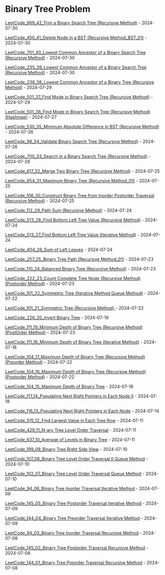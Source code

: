 # Binary Tree Problem
[LeetCode_669_42_Trim a Binary Search Tree (Recursive Method)](https://github.com/EdwardShiung/LeetCode/blob/main/Top_Interview/BinaryTree/36_669_Trim_a_Binary_Search_Tree/36_669_Trim_a_Binary_Search_Tree_Recursive_Method.cpp) - 2024-07-30

[LeetCode_450_41_Delete Node in a BST (Recursive Method_BST_01)](https://github.com/EdwardShiung/LeetCode/blob/main/Top_Interview/BinaryTree/35_450_Delete_Node_in_a_BST/35_450_Delete_Node_in_a_BST_Recursive_Method_01.cpp) - 2024-07-30

[LeetCode_701_40_Lowest Common Ancestor of a Binary Search Tree (Recursive Method)](https://github.com/EdwardShiung/LeetCode/blob/main/Top_Interview/BinaryTree/34_701_Insert_Into_a_Binary_Search_Tree/34_701_Insert_Into_a_Binary_Search_Recursive_Method.cpp) - 2024-07-30

[LeetCode_235_39_Lowest Common Ancestor of a Binary Search Tree (Recursive Method)](https://github.com/EdwardShiung/LeetCode/blob/main/Top_Interview/BinaryTree/33_235_Lowest_Common_Ancestor_of_a_Binary_Search_Tree/33_235_Lowest_Common_Ancestor_of_a_Binary_Search_Tree_Recursive_Method.cpp) - 2024-07-30

[LeetCode_236_38_Lowest Common Ancestor of a Binary Tree (Recursive Method)](https://github.com/EdwardShiung/LeetCode/blob/main/Top_Interview/BinaryTree/32_236_Lowest_Common_Ancestor_of_a_Binary_Tree/32_236_Lowest_Common_Ancestor_of_a_Binary_Tree_Recursive_Method.cpp) - 2024-07-29

[LeetCode_501_37_Find Mode in Binary Search Tree (Recursive Method)](https://github.com/EdwardShiung/LeetCode/blob/main/Top_Interview/BinaryTree/31_501_Find_Mode_in_Binary_Search_Tree/31_501_Find_Mode_in_Binary_Search_Tree_Recursive_Method_02.cpp) - 2024-07-29

[LeetCode_501_36_Find Mode in Binary Search Tree (Recursive Method) (Hashmap)](https://github.com/EdwardShiung/LeetCode/blob/main/Top_Interview/BinaryTree/31_501_Find_Mode_in_Binary_Search_Tree/31_501_Find_Mode_in_Binary_Search_Tree_Recursive_Method.cpp) - 2024-07-27

[LeetCode_530_35_Minimum Absolute Difference in BST (Recursive Method)](https://github.com/EdwardShiung/LeetCode/blob/main/Top_Interview/BinaryTree/30_530_Minimum_Absolute_Difference_in_BST/30_530_Minimum_Absolute_Difference_in_BST_Recursive_Method.cpp) - 2024-07-26

[LeetCode_98_34_Validate Binary Search Tree (Recursive Method)](https://github.com/EdwardShiung/LeetCode/blob/main/Top_Interview/BinaryTree/29_98_Validate_Binary_Search_Tree/29_98_Validate_Binary_Search_Tree_Recursive_Method.cpp) - 2024-07-26

[LeetCode_700_33_Search in a Binary Search Tree (Recursive Method)](https://github.com/EdwardShiung/LeetCode/blob/main/Top_Interview/BinaryTree/28_700_Search_in_a_Binary_Search_Tree/28_700_Search_in_a_Binary_Search_Tree_Recursive_Method.cpp) - 2024-07-26

[LeetCode_617_32_Merge Two Binary Tree (Recursive Method)](https://github.com/EdwardShiung/LeetCode/blob/main/Top_Interview/BinaryTree/27_617_Merge_Two_Binary_Tree/27_617_Merge_Two_Binary_Tree_Recursive_Method.cpp) - 2024-07-25

[LeetCode_654_31_Maximum Binary Tree (Recursive Method_01)](https://github.com/EdwardShiung/LeetCode/blob/main/Top_Interview/BinaryTree/26_654_Maximum_Binary_Tree/26_654_Maximum_Binary_Tree_Recursive_Method_01.cpp) - 2024-07-25

[LeetCode_106_30_Construct Binary Tree from Inorder Postorder Traversal (Recursive Method)](https://github.com/EdwardShiung/LeetCode/blob/main/Top_Interview/BinaryTree/25_106_Construct_Binary_Tree_from_Inorder_and_Postorder_Traversal/25_106_Construct_Binary_Tree_from_Inorder_Postorder_Traversal_Recursive_Method.cpp) - 2024-07-25

[LeetCode_112_29_Path Sum (Recursive Method)](https://github.com/EdwardShiung/LeetCode/blob/main/Top_Interview/BinaryTree/24_112_Path_Sum/24_112_Path_Sum_Recursive_Method.cpp) - 2024-07-24

[LeetCode_513_28_Find Bottom Left Tree Value (Recursive Method)](https://github.com/EdwardShiung/LeetCode/blob/main/Top_Interview/BinaryTree/23_513_Find_Bottom_Left_Tree_Value/23_513_Find_Bottom_Left_Tree_Value_Recursive_Method_01.cpp) - 2024-07-24

[LeetCode_513_27_Find Bottom Left Tree Value (Iterative Method)](https://github.com/EdwardShiung/LeetCode/blob/main/Top_Interview/BinaryTree/23_513_Find_Bottom_Left_Tree_Value/23_513_Find_Bottom_Left_Tree_Value_Iterative_Method.cpp) - 2024-07-24

[LeetCode_404_26_Sum of Left Leaves](https://github.com/EdwardShiung/LeetCode/blob/main/Top_Interview/BinaryTree/22_Sum_of_Left_Leaves/22_Sum_of_Left_Leaves_Recursive_Method.cpp) - 2024-07-24

[LeetCode_257_25_Binary Tree Path (Recursive Method_01)](https://github.com/EdwardShiung/LeetCode/blob/main/Top_Interview/BinaryTree/21_257_Binary_Tree_Paths/21_257_Binary_Tree_Path_Recursive_Method.cpp) - 2024-07-23

[LeetCode_110_24_Balanced Binary Tree (Recursive Method)](https://github.com/EdwardShiung/LeetCode/blob/main/Top_Interview/BinaryTree/20_110_Balanced_Binary_Tree/20_110_Balanced_Binary_Tree_Iterative_Method.cpp) - 2024-07-23

[LeetCode_222_23_Count Complete Tree Node (Recursive Method) (Postorder Method)](https://github.com/EdwardShiung/LeetCode/blob/main/Top_Interview/BinaryTree/19_222_Count_Complete_Tree_Node/19_22_Count_Complete_Tree_Node_Recursive_Method.cpp) - 2024-07-23

[LeetCode_101_22_Symmetric Tree (Iterative Method Queue Method)](https://github.com/EdwardShiung/LeetCode/blob/main/Top_Interview/BinaryTree/18_101_Symmetric_Tree/18_101_Symmetric_Tree_02.cpp) - 2024-07-22

[LeetCode_101_21_Symmetric Tree (Recursive Method) ](https://github.com/EdwardShiung/LeetCode/blob/main/Top_Interview/BinaryTree/18_101_Symmetric_Tree/18_101_Symmetric_Tree.cpp) - 2024-07-22

[LeetCode_226_20_Invert Binary Tree](https://github.com/EdwardShiung/LeetCode/blob/main/Top_Interview/BinaryTree/17_226_Invert_Binary_Tree/17_226_Invert_Binary_Tree.cpp) - 2024-07-19

[LeetCode_111_19_Minimum Depth of Binary Tree (Recursive Method) (PostOrder Method)](https://github.com/EdwardShiung/LeetCode/blob/main/Top_Interview/BinaryTree/16_111_Minimum_Depth_of_Binary_Tree/16_111_Minimum_Depth_of_Binary_Tree_Recursive_Method_02.cpp) - 2024-07-23

[LeetCode_111_18_Minimum Depth of Binary Tree (Iterative Method)](https://github.com/EdwardShiung/LeetCode/blob/main/Top_Interview/BinaryTree/16_111_Minimum_Depth_of_Binary_Tree/16_111_Minimum_Depth_of_Binary_Tree.cpp) - 2024-07-18

[LeetCode_104_17_Maximum Depth of Binary Tree (Recursive Method) (Preorder Method)](https://github.com/EdwardShiung/LeetCode/blob/main/Top_Interview/BinaryTree/15_104_Maximum_Depth_of_Binary_Tree/15_104_Maximum_Depth_of_Binary_Tree_Recursive_Method_03.cpp) - 2024-07-22

[LeetCode_104_16_Maximum Depth of Binary Tree (Recursive Method) (Postorder Method)](https://github.com/EdwardShiung/LeetCode/blob/main/Top_Interview/BinaryTree/15_104_Maximum_Depth_of_Binary_Tree/15_104_Maximum_Depth_of_Binary_Tree_Recursive_Method_02.cpp) - 2024-07-22

[LeetCode_104_15_Maximum Depth of Binary Tree](https://github.com/EdwardShiung/LeetCode/blob/main/Top_Interview/BinaryTree/15_104_Maximum_Depth_of_Binary_Tree/15_104_Maximum_Depth_of_Binary_Tree.cpp) - 2024-07-18

[LeetCode_117_14_Populating Next Right Pointers in Each Node II](https://github.com/EdwardShiung/LeetCode/blob/main/Top_Interview/BinaryTree/14_117_Populating_Next_Right_Pointers_in_Each_Node_II/14_117_Populating_Next_Right_Pointers_in_Each_Node_II.cpp) - 2024-07-18

[LeetCode_116_13_Populating Next Right Pointers in Each Node](https://github.com/EdwardShiung/LeetCode/blob/main/Top_Interview/BinaryTree/13_116_Populating_Next_Right_Pointers_in_Each_Node/13_116_Populating_Next_Right_Pointers_in_Each_Node.cpp) - 2024-07-14

[LeetCode_515_12_Find Largest Value in Each Tree Row](https://github.com/EdwardShiung/LeetCode/blob/main/Top_Interview/BinaryTree/12_515_Find_Largest_Value_in_Each_Tree_Row/12_515_Find_Largest_Value_in_Each_Tree_Row.cpp) - 2024-07-11

[LeetCode_429_11_N-ary Tree Level Order Traversal](https://github.com/EdwardShiung/LeetCode/blob/main/Top_Interview/BinaryTree/11_429_N-ary_Tree_Level_Order_Traversal/1_429_N-ary_Tree_Level_Order_Traversal.cpp) - 2024-07-11

[LeetCode_637_10_Average of Levels in Binary Tree](https://github.com/EdwardShiung/LeetCode/blob/main/Top_Interview/BinaryTree/10_637_Average_of_Levels_in_Binary_Tree/10_637_Average_of_Levels_in_Binary_Tree.cpp) - 2024-07-11

[LeetCode_199_09_Binary Tree Right Side View](https://github.com/EdwardShiung/LeetCode/blob/main/Top_Interview/BinaryTree/09_199_Binary_Tree_Right_Side_View/09_199_Binary_Tree_Right_Side_View.cpp) - 2024-07-10

[LeetCode_107_08_Binary Tree Level Order Traversal II Queue Method](https://github.com/EdwardShiung/LeetCode/blob/main/Top_Interview/BinaryTree/08_107_Binary_Tree_Level_Order_Traversal_II/08_107_Binary_Tree_Level_Order_Traversal_II.cpp) - 2024-07-10

[LeetCode_102_07_Binary Tree Level Order Traversal Queue Method](https://github.com/EdwardShiung/LeetCode/blob/main/Top_Interview/BinaryTree/07_102_Binary_Tree_Level_Order_Traversal/07_102_Binary_Tree_Level_Order_Traversal.cpp) - 2024-07-10

[LeetCode_94_06_Binary Tree Inorder Traversal Iterative Method](https://github.com/EdwardShiung/LeetCode/blob/main/Top_Interview/BinaryTree/06_94_Binary_Tree_Inorder_Traversal_Iterative_Method/06_94_Binary_Tree_Inorder_Traversal_Iterative_Method.cpp) - 2024-07-09

[LeetCode_145_05_Binary Tree Postorder Traversal Iterative Method](https://github.com/EdwardShiung/LeetCode/blob/main/Top_Interview/BinaryTree/05_145_Binary_Tree_Postorder_Traversal_Iterative_Method/05_145_Binary_Tree_Postorder_Traversal_Iterative_Method.cpp) - 2024-07-09

[LeetCode_144_04_Binary Tree Preorder Traversal Iterative Method](https://github.com/EdwardShiung/LeetCode/blob/main/Top_Interview/BinaryTree/04_144_Binary_Tree_Preorder_Traversal_Iterative_Method/04_144_Binary_Tree_Preorder_Traversal_Iterative_Method.cpp) - 2024-07-09

[LeetCode_94_03_Binary Tree Inorder Traversal Recursive Method](https://github.com/EdwardShiung/LeetCode/blob/main/Top_Interview/BinaryTree/03_94_Binary_Tree_Inorder_Traversal/03_94_Binary_Tree_Inorder_Traversal.cpp) - 2024-07-08

[LeetCode_145_02_Binary Tree Postorder Traversal Recursive Method](https://github.com/EdwardShiung/LeetCode/blob/main/Top_Interview/BinaryTree/02_145_Binary_Tree_Postorder_Traversal/02_145_Binary_Tree_Postorder_Traversal.cpp) - 2024-07-08

[LeetCode_144_01_Binary Tree Preorder Traversal Recursive Method](https://github.com/EdwardShiung/LeetCode/blob/main/Top_Interview/BinaryTree/01_144_Binary_Tree_Preorder_Traversal/01_144_Binary_Tree_Preorder_Traversal.cpp) - 2024-07-08